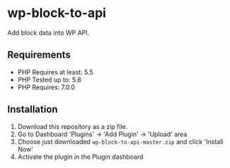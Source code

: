 # wp-block-to-api
Add block data into WP API.

## Requirements
- PHP Requires at least: 5.5
- PHP Tested up to: 5.8
- PHP Requires: 7.0.0

## Installation
1. Download this repository as a zip file.
3. Go to Dashboard 'Plugins' -> 'Add Plugin' -> 'Upload' area
4. Choose just downloaded `wp-block-to-api-master.zip` and click 'Install Now'
5. Activate the plugin in the Plugin dashboard
